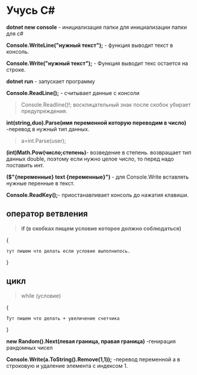 # Учусь С#

__dotnet new console__ - инициализация папки для инициализации папки для с#

__Console.WriteLine("нужный текст");__ - функция выводит текст в консоль.

__Console.Write("нужный текст");__ - Функция выводит текс остается на строке.

__dotnet run__ - запускает программу

__Console.ReadLine();__ - считывает данные с консоли

> Console.Readline()!; восклицательный знак после скобок убирает предупреждения.

__int(string,duo).Parse(имя переменной которую переводим в число)__ -перевод в нужный тип данных. 

 > a=int.Parse(user);

 __(int)Math.Pow(число;степень)__- возведение в степень. возвращает тип данных double, поэтому если нужно целое число, то перед надо поставить инт. 

__($"{переменные} text {переменные}")__ - для Console.Write вставлять нужные перенные в текст.

__Console.ReadKey();__- приостанавливает консоль до нажатия клавиши.

## оператор ветвления
>__if (в скобках пищем условие которое должно соблюдаться)__

{
    
    тут пишем что делать если условие выполнилось.
}


## цикл
>while (условие)

{

    Тут пишем что делать + увеличение счетчика
}

__new Random().Next(левая граница, правая граница)__ -генирация рандомных чисел

__Console.Write(a.ToString().Remove(1,1));__ -перевод переменной а в строковую и удаление элемента с индексом 1.

